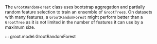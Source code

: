 The `GrootRandomForest` class uses bootstrap aggregation and partially random feature selection to train an ensemble of `GrootTree`s. On datasets with many features, a `GrootRandomForest` might perform better than a `GrootTree` as it is not limited in the number of features it can use by a maximum size.

::: groot.model:GrootRandomForest